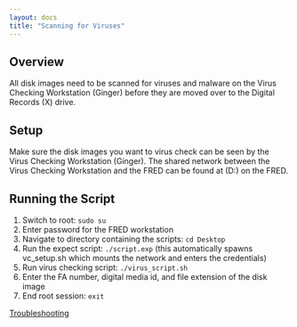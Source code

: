 ```yaml
---
layout: docs
title: "Scanning for Viruses"
---
```


## Overview

All disk images need to be scanned for viruses and malware on the Virus Checking Workstation (Ginger)
before they are moved over to the Digital Records (X) drive.


## Setup

Make sure the disk images you want to virus check can be seen by the Virus Checking Workstation (Ginger). The shared network between the Virus Checking Workstation and the FRED can be found at (D:) on the FRED.


## Running the Script

1. Switch to root: `sudo su`
2. Enter password for the FRED workstation
3. Navigate to directory containing the scripts: `cd Desktop`
4. Run the expect script: `./script.exp` (this automatically spawns vc_setup.sh which mounts the network and enters the credentials)
5. Run virus checking script: `./virus_script.sh`
6. Enter the FA number, digital media id, and file extension of the disk image
7. End root session: `exit`



[Troubleshooting](troubleshooting)

